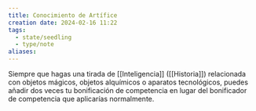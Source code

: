 ```yaml
---
title: Conocimiento de Artífice
creation date: 2024-02-16 11:22
tags:
  - state/seedling
  - type/note
aliases:
---
```

Siempre que hagas una tirada de [[Inteligencia]] ([[Historia]]) relacionada con objetos mágicos, objetos alquímicos o aparatos tecnológicos, puedes añadir dos veces tu bonificación de competencia en lugar del bonificador de competencia que aplicarías normalmente.